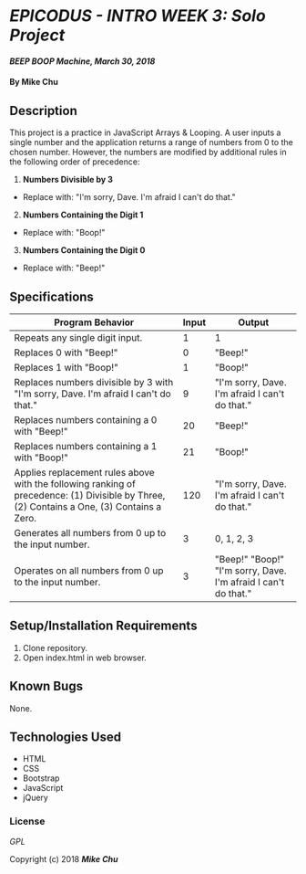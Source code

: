# _EPICODUS - INTRO WEEK 3: Solo Project_

#### _BEEP BOOP Machine, March 30, 2018_

#### By Mike Chu

## Description

This project is a practice in JavaScript Arrays & Looping. A user inputs a single number and the application returns a range of numbers from 0 to the chosen number. However, the numbers are modified by additional rules in the following order of precedence:

1. **Numbers Divisible by 3**
  * Replace with: "I'm sorry, Dave. I'm afraid I can't do that."
2. **Numbers Containing the Digit 1**
  * Replace with: "Boop!"
3. **Numbers Containing the Digit 0**
  * Replace with: "Beep!"

## Specifications

|Program Behavior|Input |Output|
|----------------|------|------|
|Repeats any single digit input.|1|1|
|Replaces 0 with "Beep!"|0|"Beep!"|
|Replaces 1 with "Boop!"|1|"Boop!"|
|Replaces numbers divisible by 3 with "I'm sorry, Dave. I'm afraid I can't do that."|9|"I'm sorry, Dave. I'm afraid I can't do that."|
|Replaces numbers containing a 0 with "Beep!"|20|"Beep!"|
|Replaces numbers containing a 1 with "Boop!"|21|"Boop!"|
|Applies replacement rules above with the following ranking of precedence: (1) Divisible by Three, (2) Contains a One, (3) Contains a Zero.|120|"I'm sorry, Dave. I'm afraid I can't do that."|
|Generates all numbers from 0 up to the input number.|3|0, 1, 2, 3|
|Operates on all numbers from 0 up to the input number.|3|"Beep!" "Boop!" "I'm sorry, Dave. I'm afraid I can't do that."|

## Setup/Installation Requirements

1. Clone repository.
2. Open index.html in web browser.

## Known Bugs

None.

## Technologies Used

* HTML
* CSS
* Bootstrap
* JavaScript
* jQuery

### License

_GPL_

Copyright (c) 2018 **_Mike Chu_**
